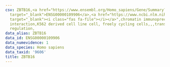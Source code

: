```yaml
---
csv: ZBTB16,<a href="https://www.ensembl.org/Homo_sapiens/Gene/Summary?db=core;g=ENSG00000109906"
  target="_blank">ENSG00000109906</a>,<a href="https://www.ncbi.nlm.nih.gov/pubmed/23959860"
  target="_blank"><i class="fas fa-file"></i></a>",chromatin immunoprecipitation assay,direct
  interaction,K562 derived cell line cell, freely cycling cells,,,transcriptional
  regulation,
data_alias: ZBTB16
data_id: ENSG00000109906
data_numevidence: 1
data_species: Homo sapiens
data_taxid: '9606'
title: ZBTB16
---
```

